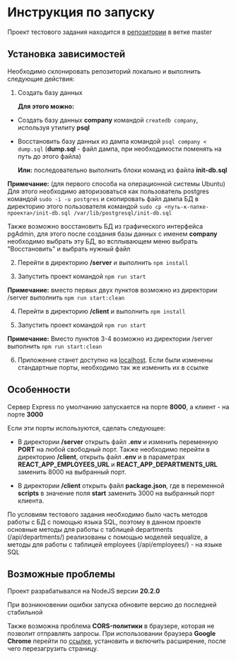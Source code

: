 

  

# Инструкция по запуску

  

  

Проект тестового задания находится в [репозитории](https://github.com/artem-kuznecov/IRS-introductory-project) в ветке master

  

  

## Установка зависимостей

  

  

Необходимо склонировать репозиторий локально и выполнить следующие действия:

  

  

 1. Создать базу данных

	**Для этого можно:**
	 

 - Создать базу данных **company** командой `createdb company`, используя утилиту **psql**
 - Восстановить базу данных из дампа командой `psql company < dump.sql` (**dump.sql** - файл дампа, при необходимости поменять на путь до этого файла)


	 
	 **Или:** последовательно выполнить блоки команд из файла **init-db.sql**
  

**Примечание:** (для первого способа на операционной системы Ubuntu) Для этого необходимо авторизоваться как пользователь postgres командой `sudo -i -u postgres` и скопировать файл дампа БД в директорию этого пользователя командой `sudo cp <путь-к-папке-проекта>/init-db.sql /var/lib/postgresql/init-db.sql`

  

Также возможно восстановить БД из графического интерфейса pgAdmin, для этого после создания базы данных с именем **company** необходимо выбрать эту БД, во всплывающем меню выбрать "Восстановить" и выбрать нужный файл

  

2. Перейти в директорию **/server** и выполнить `npm install`

  

3. Запустить проект командой `npm run start`

  

**Примечание:** вместо первых двух пунктов возможно из директории /server выполнить `npm run start:clean`

  

4. Перейти в директорию **/client** и выполнить `npm install`

  

5. Запустить проект командой `npm run start`

  

**Примечание:** Вместо пунктов 3-4 возможно из директории /server выполнить `npm run start:clean`

  

6. Приложение станет доступно на [localhost](http://localhost:3000/). Если были изменены стандартные порты, необходимо так же изменить их в ссылке

  

  

## Особенности

  

  

Сервер Express по умолчанию запускается на порте **8000**, а клиент - на порте **3000**

  

  

Если эти порты используются, сделать следующее:

  

- В директории **/server** открыть файл **.env** и изменить переменную **PORT** на любой свободный порт. Также необходимо перейти в директорию **/client**, открыть файл **.env** и в параметрах **REACT_APP_EMPLOYEES_URL** и **REACT_APP_DEPARTMENTS_URL** заменить 8000 на выбранный порт.

  

- В директории **/client** открыть файл **package.json**, где в переменной **scripts** в значение поля **start** заменить 3000 на выбранный порт клиента.

  

  

По условиям тестового задания необходимо было часть методов работы с БД с помощью языка SQL, поэтому в данном проекте основные методы для работы с таблицей departments (/api/departments/) реализованы с помощью моделей sequalize, а методы для работы с таблицей employees (/api/employees/) - на языке SQL

  

  

## Возможные проблемы

  

  

Проект разрабатывался на NodeJS версии **20.2.0**

  

При возникновении ошибки запуска обновите версию до последней стабильной

  

  

Также возможна проблема **CORS-политики** в браузере, которая не позволит отправлять запросы. При использовании браузера **Google Chrome** перейти по [ссылке](https://chromewebstore.google.com/detail/cors-unblock/lfhmikememgdcahcdlaciloancbhjino?hl=ru), установить и включить расширение, после чего перезагрузить страницу.
